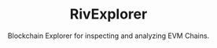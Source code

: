 <h1 align="center">RivExplorer</h1>
<p align="center">Blockchain Explorer for inspecting and analyzing EVM Chains.</p>
